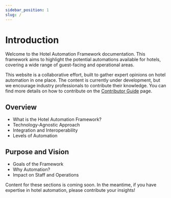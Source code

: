 ```yaml
---
sidebar_position: 1
slug: /
---
```


# Introduction

Welcome to the Hotel Automation Framework documentation. This framework aims to highlight the potential automations available for hotels, covering a wide range of guest-facing and operational areas. 

This website is a collaborative effort, built to gather expert opinions on hotel automation in one place. The content is currently under development, but we encourage industry professionals to contribute their knowledge. You can find more details on how to contribute on the [Contributor Guide](contributor-guide.md) page.

## Overview
- What is the Hotel Automation Framework?
- Technology-Agnostic Approach
- Integration and Interoperability
- Levels of Automation

## Purpose and Vision
- Goals of the Framework
- Why Automation?
- Impact on Staff and Operations

Content for these sections is coming soon. In the meantime, if you have expertise in hotel automation, please contribute your insights!
